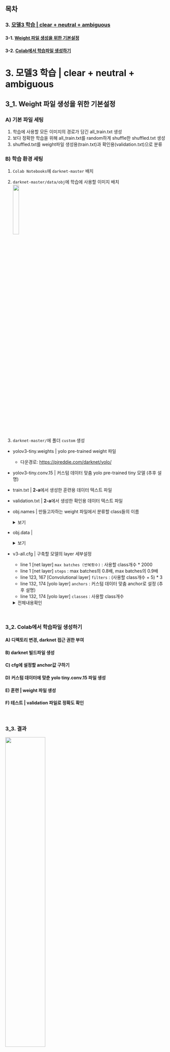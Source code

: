 ## 목차

### 3.  [ 모델3 학습 | clear + neutral + ambiguous](#3-모델3-학습---clear--neutral--ambiguous) <br/>

#### 	3-1. [Weight 파일 생성을 위한 기본설정](#3_1-Weight-파일-생성을-위한-기본설정)<br/>
#### 	3-2. [Colab에서 학습파일 생성하기](#3_2-Colab에서-학습파일-생성하기)<br/>



# 3. 모델3 학습 | clear + neutral + ambiguous
## 3_1. Weight 파일 생성을 위한 기본설정

### A) 기본 파일 세팅
1. 학습에 사용할 모든 이미지의 경로가 담긴 all_train.txt 생성
2. 보다 정확한 학습을 위해 all_train.txt를 random하게 shuffle한 shuffled.txt 생성
3. shuffled.txt를 weight파일 생성용(train.txt)과 확인용(validation.txt)으로 분류

### B) 학습 환경 세팅
1. `Colab Notebooks`에 `darknet-master` 배치

2. `darknet-master/data/obj`에 학습에 사용할 이미지 배치 <br/>
<img src="https://user-images.githubusercontent.com/62331803/91841952-21838500-ec8e-11ea-8d7a-880b441f3c4c.png" width="20%"> <br/>

3. `darknet-master/`에 폴더 `custom` 생성
  -  yolov3-tiny.weights | yolo pre-trained weight 파일<br/>
     - 다운경로: https://pjreddie.com/darknet/yolo/

- yolov3-tiny.conv.15 | 커스텀 데이터 맞춤 yolo pre-trained tiny 모델 (추후 설명)
 
- train.txt | **2-a**에서 생성한 훈련용 데이터 텍스트 파일<br/>

- validation.txt | **2-a**에서 생성한 확인용 데이터 텍스트 파일<br/>

- obj.names | 만들고자하는 weight 파일에서 분류할 class들의 이름<br/>
    <details>
	    <summary>보기</summary>	
  </details>

- obj.data | <br/>
   <details>
	    <summary>보기</summary>  
  </details>

- v3-all.cfg | 구축할 모델의 layer 세부설정 <br/>

	- line 1 [net layer] `max batches (반복횟수)`  : 사용할 class개수 * 2000
	- line 1 [net layer] `steps` : max batches의 0.8배, max batches의 0.9배
	- line 123, 167 [Convolutional layer] `filters` : (사용할 class개수 + 5) * 3
	- line 132, 174 [yolo layer] `anchors` :  커스텀 데이터 맞춤 anchor로 설정 (추후 설명)
	- line 132, 174 [yolo layer] `classes` : 사용할 class개수

   <details>
	    <summary>전체내용확인</summary>  
  </details>

<br/>

### 3_2. Colab에서 학습파일 생성하기
#### A) 디렉토리 변경, darknet 접근 권한 부여
#### B) darknet 빌드파일 생성
#### C) cfg에 설정할 anchor값 구하기
#### D) 커스텀 데이터에 맞춘 yolo tiny.conv.15 파일 생성
#### E) 훈련 | weight 파일 생성
#### F)  테스트 | validation 파일로 정확도 확인

<br/>

### 3_3. 결과 

<img src="https://user-images.githubusercontent.com/62331803/91872210-91a40200-ecb2-11ea-8d25-681ea652ca7f.png" width="50%">
